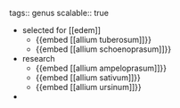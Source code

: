 tags:: genus
scalable:: true

- selected for [[edem]]
	- {{embed [[allium tuberosum]]}}
	- {{embed [[allium schoenoprasum]]}}
- research
	- {{embed [[allium ampeloprasum]]}}
	- {{embed [[allium sativum]]}}
	- {{embed [[allium ursinum]]}}
-